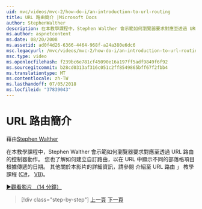 ```yaml
---
uid: mvc/videos/mvc-2/how-do-i/an-introduction-to-url-routing
title: URL 路由簡介 |Microsoft Docs
author: StephenWalther
description: 在本教學課程中，Stephen Walther 會示範如何瀏覽器要求對應至透過 URL 路由的控制器動作。 您也了解如何建立 cust...
ms.author: aspnetcontent
ms.date: 08/20/2008
ms.assetid: ad0f4d26-6366-4464-968f-a24a380e6dc6
msc.legacyurl: /mvc/videos/mvc-2/how-do-i/an-introduction-to-url-routing
msc.type: video
ms.openlocfilehash: f239bc6e781cf45090e16a197ff5adf9849f6f92
ms.sourcegitcommit: b28cd0313af316c051c2ff8549865bff67f2fbb4
ms.translationtype: MT
ms.contentlocale: zh-TW
ms.lasthandoff: 07/05/2018
ms.locfileid: "37839043"
---
```

<a name="an-introduction-to-url-routing"></a>URL 路由簡介
====================
藉由[Stephen Walther](https://github.com/StephenWalther)

在本教學課程中，Stephen Walther 會示範如何瀏覽器要求對應至透過 URL 路由的控制器動作。 您也了解如何建立自訂路由，以在 URL 中顯示不同的部落格項目根據傳遞的日期。 其他關於本影片的詳細資訊，請參閱 介紹至 URL 路由 」 教學課程 ([C#](../../../overview/older-versions-1/controllers-and-routing/asp-net-mvc-routing-overview-cs.md)， [VB](../../../overview/older-versions-1/controllers-and-routing/asp-net-mvc-routing-overview-vb.md))。

[&#9654;觀看影片 （14 分鐘）](https://channel9.msdn.com/Blogs/ASP-NET-Site-Videos/an-introduction-to-url-routing)

> [!div class="step-by-step"]
> [上一頁](understanding-views-view-data-and-html-helpers.md)
> [下一頁](preventing-javascript-injection-attacks.md)
